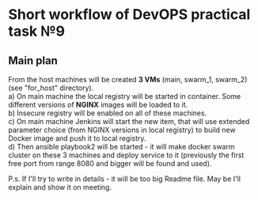 # Short workflow of DevOPS practical task №9

## Main plan
From the host machines will be created **3 VMs** (main, swarm_1, swarm_2) (see "for_host" directory).  
a) On main machine the local registry will be started in container. Some different versions of **NGINX** images will be loaded to it.  
b) Insecure registry will be enabled on all of these machines.  
c) On main machine Jenkins will start the new item, that will use extended parameter choice (from NGINX versions in local registry) to build new Docker image and push it to local registry.  
d) Then ansible playbook2 will be started - it will make docker swarm cluster on these 3 machines and deploy service to it (previously the first free port from range 8080 and bigger will be found and used).  

P.s. If I'll try to write in details - it will be too big Readme file. May be I'll explain and show it on meeting.
